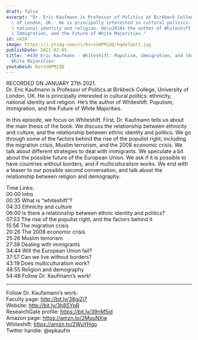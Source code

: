 ```yaml
---
draft: false
excerpt: "Dr. Eric Kaufmann is Professor of Politics at Birkbeck College, University\
  \ of London, UK.  He is principally interested in cultural politics: ethnicity,\
  \ national identity and religion. He\u2019s the author of Whiteshift: Populism,\
  \ Immigration, and the Future of White Majorities."
id: e439
image: https://i.ytimg.com/vi/8vrxUHPMjQQ/hqdefault.jpg
publishDate: 2021-03-05
title: '#439 Eric Kaufmann - Whiteshift: Populism, Immigration, and the Future of
  White Majorities'
youtubeid: 8vrxUHPMjQQ
---
```

RECORDED ON JANUARY 27th 2021.  
Dr. Eric Kaufmann is Professor of Politics at Birkbeck College, University of London, UK.  He is principally interested in cultural politics: ethnicity, national identity and religion. He’s the author of Whiteshift: Populism, Immigration, and the Future of White Majorities.

In this episode, we focus on Whiteshift. First, Dr. Kaufmann tells us about the main thesis of the book. We discuss the relationship between ethnicity and culture, and the relationship between ethnic identity and politics. We go through some of the factors behind the rise of the populist right, including the migration crisis, Muslim terrorism, and the 2008 economic crisis. We talk about different strategies to deal with immigrants. We speculate a bit about the possible future of the European Union. We ask if it is possible to have countries without borders, and if multiculturalism works. We end with a teaser to our possible second conversation, and talk about the relationship between religion and demography.

Time Links:  
00:00 Intro  
00:35  What is “whiteshift”?  
04:33  Ethnicity and culture  
06:00  Is there a relationship between ethnic identity and politics?  
07:53  The rise of the populist right, and the factors behind it   
15:56  The migration crisis  
20:26  The 2008 economic crisis  
25:26  Muslim terrorism  
27:38  Dealing with immigrants  
34:44  Will the European Union fail?  
37:57  Can we live without borders?  
43:19  Does multiculturalism work?  
48:55  Religion and demography  
54:48  Follow Dr. Kaufmann’s work!

---

Follow Dr. Kaufamann’s work:  
Faculty page: http://bit.ly/38giZj7  
Website: http://bit.ly/3h8SYpR  
ResearchGate profile: https://bit.ly/39nM5id  
Amazon page: https://amzn.to/2MuuNXw  
Whiteshift: https://amzn.to/2WuYHgo  
Twitter handle: @epkaufm
